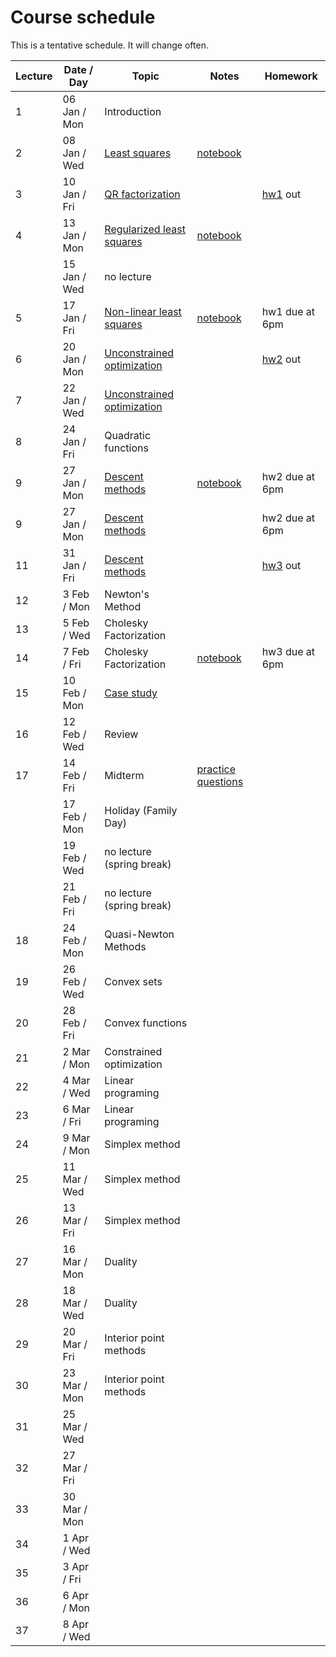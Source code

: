 # Course schedule

This is a tentative schedule. It will change often.

| Lecture | Date / Day | Topic | Notes | Homework |
| ------- | ---- | ----- | ----- | -------- |
| 1 | 06 Jan / Mon | Introduction |||
| 2 | 08 Jan / Wed| [Least squares](notes/Least_squares.md#LeastSquares) | [notebook](https://nbviewer.jupyter.org/github/mpf/19T2-406/blob/master/docs/notebooks/least-squares.ipynb)                                 | |
| 3 | 10 Jan / Fri| [QR factorization](notes/QR_factorization.md) | | [hw1](homework/hw1/hw1.md) out |
| 4 | 13 Jan / Mon| [Regularized least squares](notes/Regularized_LS.md#Regularizedleastsquares) | [notebook](https://nbviewer.jupyter.org/github/mpf/19T2-406/blob/master/docs/notebooks/regularizedLS.ipynb) | |
|   | 15 Jan / Wed|  no lecture             |  | | 
| 5 | 17 Jan / Fri| [Non-linear least squares](notes/Non-linear_LS.md#Non-linearleastsquares)  | [notebook](https://nbviewer.jupyter.org/github/mpf/19T2-406/blob/master/docs/notebooks/gaussnewton.ipynb) | hw1 due at 6pm |
| 6 | 20 Jan / Mon| [Unconstrained optimization](notes/unconstrained.md#UnconstrainedOptimization) | | [hw2](homework/hw2/hw2.md) out |
| 7 | 22 Jan / Wed| [Unconstrained optimization](notes/unconstrained.md#UnconstrainedOptimization) | | |
| 8 | 24 Jan / Fri| Quadratic functions | | |
| 9 | 27 Jan / Mon| [Descent methods](notes/Gradient_Descent.md#GradientDescent) | [notebook](https://nbviewer.jupyter.org/github/mpf/19T2-406/blob/master/docs/notebooks/Gradient_descent.ipynb) |hw2 due at 6pm |
| 9 | 27 Jan / Mon| [Descent methods](notes/Gradient_Descent.md#GradientDescent) | |hw2 due at 6pm |
| 11 | 31 Jan / Fri| [Descent methods](notes/Gradient_Descent.md#GradientDescent) | | [hw3](homework/hw3/hw3.md) out|
| 12 | 3 Feb / Mon | Newton's Method | | |
| 13 | 5 Feb / Wed|  Cholesky Factorization| | |
| 14 | 7 Feb / Fri|  Cholesky Factorization    | [notebook](https://nbviewer.jupyter.org/github/mpf/19T2-406/blob/master/docs/notebooks/Cholesky.ipynb)| hw3 due at 6pm|
| 15 | 10 Feb / Mon| [Case study](InclassActivity/mlactivity/mlactivity.md#CPSC406)     | | |
| 16 | 12 Feb / Wed| Review     | | |
| 17 | 14 Feb / Fri| Midterm     | [practice questions](exams/practice/midterm_practice.pdf) | |
|    | 17 Feb / Mon| Holiday (Family Day) | | |
|    | 19 Feb / Wed| no lecture (spring break) | | |
|    | 21 Feb / Fri| no lecture (spring break)| | |
| 18 | 24 Feb / Mon |  Quasi-Newton Methods    | | |
| 19 | 26 Feb / Wed |   Convex sets   | | |
| 20 | 28 Feb / Fri|    Convex functions  | | |
| 21 |  2 Mar / Mon|   Constrained optimization   | | |
| 22 | 4 Mar / Wed |  Linear programing    | | |
| 23 | 6 Mar / Fri |  Linear programing    | | |
| 24 | 9 Mar / Mon |  Simplex method    | | |
| 25 | 11 Mar / Wed | Simplex method     | | |
| 26 | 13 Mar / Fri | Simplex method     | | |
| 27 | 16 Mar / Mon| Duality     | | |
| 28 | 18 Mar / Wed| Duality     | | |
| 29 | 20 Mar / Fri| Interior point methods     | | |
| 30 | 23 Mar / Mon| Interior point methods     | | |
| 31 | 25 Mar / Wed |      | | |
| 32 | 27 Mar / Fri |      | | |
| 33 | 30 Mar / Mon |      | | |
| 34 | 1 Apr / Wed|      | | |
| 35 | 3 Apr / Fri|      | | |
| 36 | 6 Apr / Mon|      | | |
| 37 | 8 Apr / Wed|      | | |